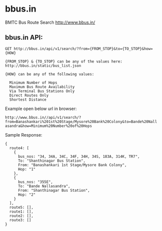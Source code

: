 bbus.in
=======

BMTC Bus Route Search http://www.bbus.in/

bbus.in API:
------------


```
GET http://bbus.in/api/v1/search/?from={FROM_STOP}&to={TO_STOP}&how={HOW}

{FROM_STOP} & {TO_STOP} can be any of the values here:
http://bbus.in/static/bus_list.json

{HOW} can be any of the following values:

  Minimum Number of Hops
  Maximum Bus Route Availability
  Via Terminal Bus Stations Only
  Direct Routes Only
  Shortest Distance
```  
  
Example open below url in browser:

`http://www.bbus.in//api/v1/search/?from=Banashankari%201st%20Stage/Mysore%20Bank%20Colony&to=Bande%20Nallasandra&how=Minimum%20Number%20of%20Hops`

Sample Response:
```
{
  route4: [
    {
      bus_nos: "34, 34A, 34C, 34F, 34H, 34S, 183A, 314K, TR7",
      To: "Shanthinagar Bus Station",
      From: "Banashankari 1st Stage/Mysore Bank Colony",
      Hop: "1"
    },
    {
      bus_nos: "355E",
      To: "Bande Nallasandra",
      From: "Shanthinagar Bus Station",
      Hop: "2"
    }
  ],
  route5: [],
  route1: [],
  route2: [],
  route3: []
}
```
